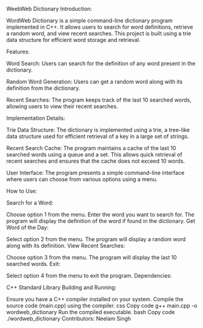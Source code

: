 WeebWeb Dictionary
Introduction:

WordWeb Dictionary is a simple command-line dictionary program implemented in C++. It allows users to search for word definitions, retrieve a random word, and view recent searches. This project is built using a trie data structure for efficient word storage and retrieval.

Features:

Word Search: Users can search for the definition of any word present in the dictionary.

Random Word Generation: Users can get a random word along with its definition from the dictionary.

Recent Searches: The program keeps track of the last 10 searched words, allowing users to view their recent searches.

Implementation Details:

Trie Data Structure: The dictionary is implemented using a trie, a tree-like data structure used for efficient retrieval of a key in a large set of strings.

Recent Search Cache: The program maintains a cache of the last 10 searched words using a queue and a set. This allows quick retrieval of recent searches and ensures that the cache does not exceed 10 words.

User Interface: The program presents a simple command-line interface where users can choose from various options using a menu.

How to Use:

Search for a Word:

Choose option 1 from the menu.
Enter the word you want to search for.
The program will display the definition of the word if found in the dictionary.
Get Word of the Day:

Select option 2 from the menu.
The program will display a random word along with its definition.
View Recent Searches:

Choose option 3 from the menu.
The program will display the last 10 searched words.
Exit:

Select option 4 from the menu to exit the program.
Dependencies:

C++ Standard Library
Building and Running:

Ensure you have a C++ compiler installed on your system.
Compile the source code (main.cpp) using the compiler.
css
Copy code
g++ main.cpp -o wordweb_dictionary
Run the compiled executable.
bash
Copy code
./wordweb_dictionary
Contributors:
Neelam Singh
